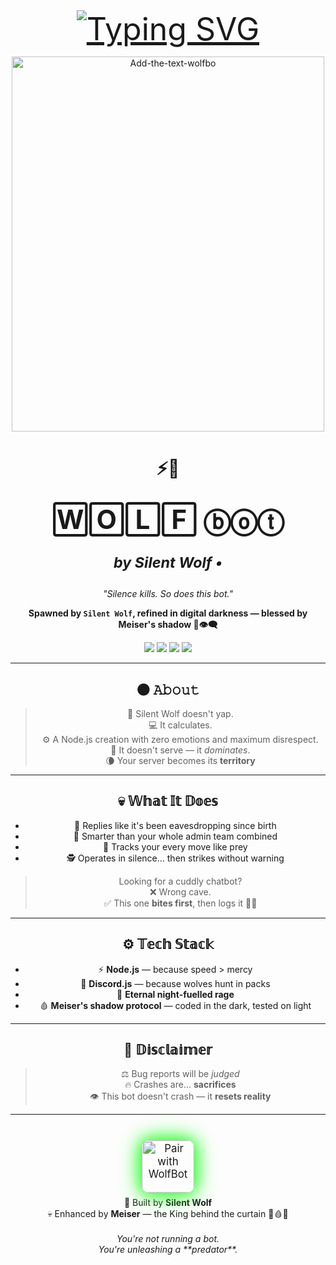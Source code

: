<div align="center"> 
  <a href="https://git.io/typing-svg"> 
    <img src="https://readme-typing-svg.demolab.com?font=Rockwell&size=50&pause=1000&color=33ff00&center=true&width=910&height=100&lines=WolfBot;Predator+Bot;Made+By+Silent+Wolf" alt="Typing SVG" style="font-size: 50px;"/>
  </a> 
  


<p align="center">
  <a href="https://ibb.co/1JhW6RRb"><img style ="width: 500px; height: 600px;" src="https://i.ibb.co/bRq9JNN7/Add-the-text-wolfbo.png" alt="Add-the-text-wolfbo" border="0"></a>
</p>

<h1 align="center">

⚡🐺<br>

<span style="font-size: 42px;">
  <b>🅆🄾🄻🄵 ⓑⓞⓣ</b>
</span><br>

<i><sub>by Silent Wolf •</sub></i>

</h1>

<p align="center"><i>"Silence kills. So does this bot."</i></p>

<p align="center">
  <b>Spawned by <code>Silent Wolf</code>, refined in digital darkness — blessed by Meiser's shadow 🖤👁️🗨️</b>
</p>

<p align="center">
  <img src="https://img.shields.io/badge/Node.js-🟢_v18+-black?style=for-the-badge&logo=node.js" />
  <img src="https://img.shields.io/badge/Discord.js-💜_v14-black?style=for-the-badge&logo=discord" />
  <img src="https://img.shields.io/badge/MEISER_Enhanced-🔮_Aura-black?style=for-the-badge&logo=powerbi" />
  <img src="https://img.shields.io/badge/Rage%20Fueled-🔥_No_Mercy-black?style=for-the-badge" />
</p>

---

## 🌑 𝙰𝚋𝚘𝚞𝚝

> 🧊 Silent Wolf doesn't yap.  
> 💻 It calculates.  
> ⚙️ A Node.js creation with zero emotions and maximum disrespect.  
> 🧠 It doesn't serve — it *dominates*.  
> 🌘 Your server becomes its **territory**

---

## 💀 𝕎𝕙𝕒𝕥 𝕀𝕥 𝔻𝕠𝕖𝕤

- 💬 Replies like it's been eavesdropping since birth  
- 🧠 Smarter than your whole admin team combined  
- 🐾 Tracks your every move like prey  
- 🕵️ Operates in silence… then strikes without warning  

> Looking for a cuddly chatbot?  
> ❌ Wrong cave.  
> ✅ This one **bites first**, then logs it 🔪🐺

---

## ⚙️ 𝕋𝕖𝕔𝕙 𝕊𝕥𝕒𝕔𝕜

- ⚡ **Node.js** — because speed > mercy  
- 💬 **Discord.js** — because wolves hunt in packs  
- 🌌 **Eternal night-fuelled rage**  
- 🩸 **Meiser's shadow protocol** — coded in the dark, tested on light

---

## 🙊 𝔻𝕚𝕤𝕔𝕝𝕒𝕚𝕞𝕖𝕣

> ⚖️ Bug reports will be *judged*  
> 🔥 Crashes are... **sacrifices**  
> 👁️ This bot doesn't crash — it **resets reality**

---



    
  <br><br>
  <a href="https://wolfbot-pair-1.onrender.com/">
    <img src="https://img.shields.io/badge/🐺_PAIR_WITH_WOLFBOT-33ff33?style=for-the-badge&logo=link&logoColor=white&labelColor=black&color=33ff33&border=2px%20solid%20#33ff33" alt="Pair with WolfBot" style="height: 70px; box-shadow: 0 0 20px #33ff33, 0 0 30px #33ff33; border-radius: 10px; transform: scale(1.2);"/>
  </a>
</div> 

<p align="center">
  👤 Built by <b>Silent Wolf</b><br>
  💀 Enhanced by <b>Meiser</b> — the King behind the curtain 👑🩸💀<br><br>
  <i>You're not running a bot.<br>You're unleashing a **predator**.</i>
</p>
